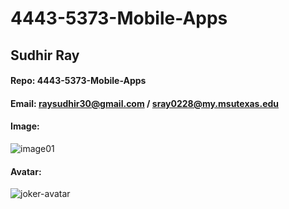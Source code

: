 # 4443-5373-Mobile-Apps

## Sudhir Ray 
#### Repo:  4443-5373-Mobile-Apps
#### Email: raysudhir30@gmail.com / sray0228@my.msutexas.edu
#### Image:
![image01](https://user-images.githubusercontent.com/66984542/214473257-635625dd-b693-4a7f-a1c5-524f06c1a8d8.jpg)
#### Avatar:
![joker-avatar](https://user-images.githubusercontent.com/66984542/214474658-8772184e-1071-4c5a-9a61-e8d38d984de9.jpeg)
